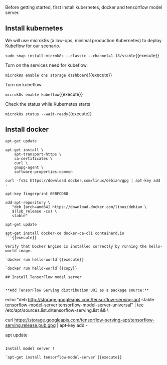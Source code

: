 Before getting started, first install kubernetes, docker and tensorflow model server.

## Install kubernetes

We will use microk8s (a low-ops, minimal production Kubernetes) to deploy Kubeflow for our scenario.

`sudo snap install microk8s --classic --channel=1.18/stable`{{execute}}
<!-- `sudo snap install microk8s --classic`{{execute}} -->

Turn on the services need for kubeflow.

<!-- `microk8s enable dashboard dns registry istio`{{execute}} -->
`microk8s enable dns storage dashboard`{{execute}}

Turn on kubeflow.

`microk8s enable kubeflow`{{execute}}

Check the status while Kubernetes starts

`microk8s status --wait-ready`{{execute}}

## Install docker

```
apt-get update

apt-get install \
    apt-transport-https \
    ca-certificates \
    curl \
    gnupg-agent \
    software-properties-common

curl -fsSL https://download.docker.com/linux/debian/gpg | apt-key add -

apt-key fingerprint 0EBFCD88

add-apt-repository \
   "deb [arch=amd64] https://download.docker.com/linux/debian \
   $(lsb_release -cs) \
   stable"

apt-get update

apt-get install docker-ce docker-ce-cli containerd.io
```{{execute}}

Verify that Docker Engine is installed correctly by running the hello-world image.

`docker run hello-world`{{execute}}

`docker run hello-world`{{copy}}

## Install TensorFlow model server


**Add TensorFlow Serving distribution URI as a package source:**

```
echo "deb http://storage.googleapis.com/tensorflow-serving-apt stable tensorflow-model-server tensorflow-model-server-universal" | tee /etc/apt/sources.list.d/tensorflow-serving.list && \

curl https://storage.googleapis.com/tensorflow-serving-apt/tensorflow-serving.release.pub.gpg | apt-key add -

apt update
```{{execute}}

Install model server !

`apt-get install tensorflow-model-server`{{execute}}
